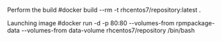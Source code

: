 Perform the build
#docker build --rm -t rhcentos7/repository:latest .


Launching image
#docker run -d -p 80:80 --volumes-from rpmpackage-data  --volumes-from data-volume rhcentos7/repository /bin/bash

